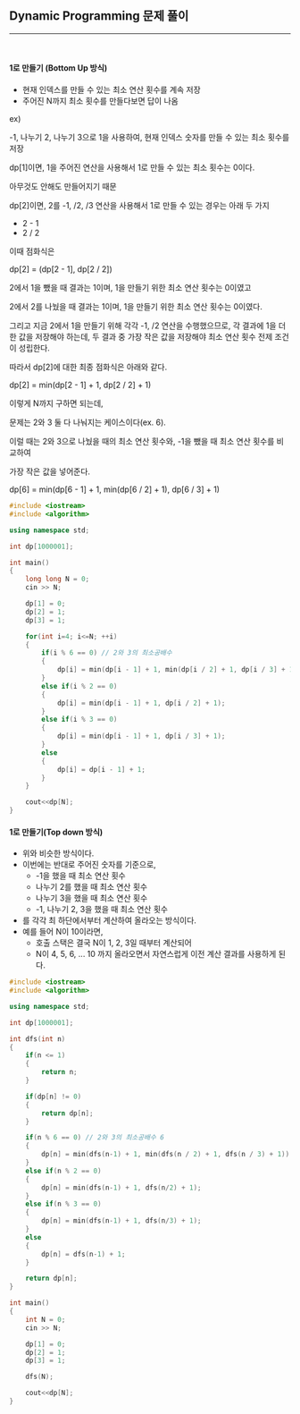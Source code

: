 ## Dynamic Programming 문제 풀이

***

<br> 

#### 1로 만들기 (Bottom Up 방식)

- 현재 인덱스를 만들 수 있는 최소 연산 횟수를 계속 저장
- 주어진 N까지 최소 횟수를 만들다보면 답이 나옴

ex)

-1, 나누기 2, 나누기 3으로 1을 사용하여, 현재 인덱스 숫자를 만들 수 있는 최소 횟수를 저장

dp[1]이면, 1을 주어진 연산을 사용해서 1로 만들 수 있는 최소 횟수는 0이다.

아무것도 안해도 만들어지기 때문

dp[2]이면, 2를 -1, /2, /3 연산을 사용해서 1로 만들 수 있는 경우는 아래 두 가지

- 2 - 1
- 2 / 2

이때 점화식은

dp[2] = (dp[2 - 1], dp[2 / 2])

2에서 1을 뺐을 때 결과는 1이며, 1을 만들기 위한 최소 연산 횟수는 0이였고

2에서 2를 나눴을 때 결과는 1이며, 1을 만들기 위한 최소 연산 횟수는 0이였다.

그리고 지금 2에서 1을 만들기 위해 각각 -1, /2 연산을 수행했으므로, 각 결과에 1을 더한 값을 저장해야 하는데, 두 결과 중 가장 작은 값을 저장해야 최소 연산 횟수 전제 조건이 성립한다.

따라서 dp[2]에 대한 최종 점화식은 아래와 같다.

dp[2] = min(dp[2 - 1] + 1, dp[2 / 2] + 1)

이렇게 N까지 구하면 되는데,

문제는 2와 3 둘 다 나눠지는 케이스이다(ex. 6).

이럴 때는 2와 3으로 나눴을 때의 최소 연산 횟수와, -1을 뺐을 때 최소 연산 횟수를 비교하여

가장 작은 값을 넣어준다.

dp[6] = min(dp[6 - 1] + 1, min(dp[6 / 2] + 1), dp[6 / 3] + 1)





```c++
#include <iostream>
#include <algorithm>

using namespace std;

int dp[1000001];

int main()
{
    long long N = 0;
    cin >> N;

    dp[1] = 0;
    dp[2] = 1;
    dp[3] = 1;

    for(int i=4; i<=N; ++i)
    {
        if(i % 6 == 0) // 2와 3의 최소공배수
        {
            dp[i] = min(dp[i - 1] + 1, min(dp[i / 2] + 1, dp[i / 3] + 1));
        }
        else if(i % 2 == 0)
        {
            dp[i] = min(dp[i - 1] + 1, dp[i / 2] + 1);
        }
        else if(i % 3 == 0)
        {
            dp[i] = min(dp[i - 1] + 1, dp[i / 3] + 1);
        }
        else
        {
            dp[i] = dp[i - 1] + 1;
        }
    }

    cout<<dp[N];
}
```



#### 1로 만들기(Top down 방식)

- 위와 비슷한 방식이다.
- 이번에는 반대로 주어진 숫자를 기준으로,
  - -1을 했을 때 최소 연산 횟수
  - 나누기 2를 했을 때 최소 연산 횟수
  - 나누기 3을 했을 때 최소 연산 횟수
  - -1, 나누기 2, 3을 했을 때 최소 연산 횟수
- 를 각각 최 하단에서부터 계산하여 올라오는 방식이다.
- 예를 들어 N이 10이라면,
  - 호출 스택은 결국 N이 1, 2, 3일 때부터 계산되어
  - N이 4, 5, 6, ... 10 까지 올라오면서 자연스럽게 이전 계산 결과를 사용하게 된다. 



```c++
#include <iostream>
#include <algorithm>

using namespace std;

int dp[1000001];

int dfs(int n)
{
    if(n <= 1)
    {
        return n;
    }

    if(dp[n] != 0)
    {
        return dp[n];
    }

    if(n % 6 == 0) // 2와 3의 최소공배수 6
    {
        dp[n] = min(dfs(n-1) + 1, min(dfs(n / 2) + 1, dfs(n / 3) + 1));
    }
    else if(n % 2 == 0)
    {
        dp[n] = min(dfs(n-1) + 1, dfs(n/2) + 1);
    }
    else if(n % 3 == 0)
    {
        dp[n] = min(dfs(n-1) + 1, dfs(n/3) + 1);
    }
    else
    {
        dp[n] = dfs(n-1) + 1;
    }

    return dp[n];
}

int main()
{
    int N = 0;
    cin >> N;

    dp[1] = 0;
    dp[2] = 1;
    dp[3] = 1;

    dfs(N);

    cout<<dp[N];
}
```

